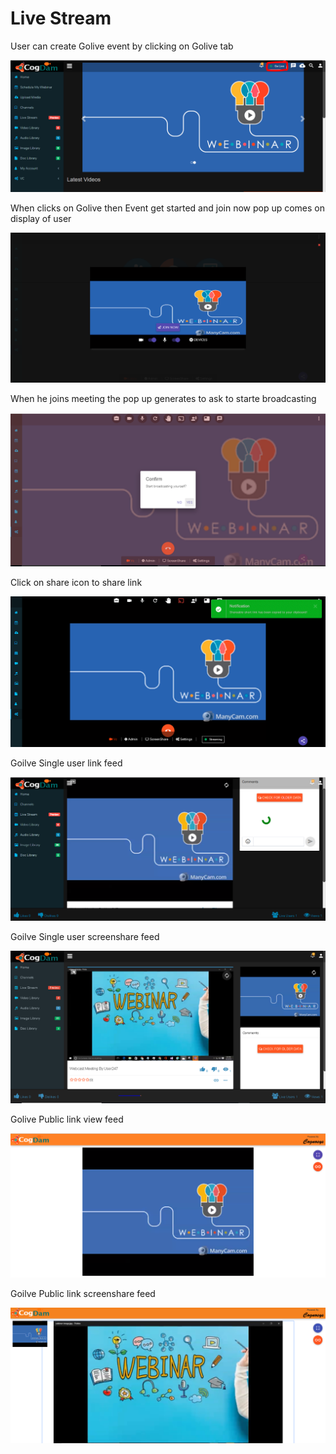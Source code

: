 # Live Stream

User can create Golive event by clicking on Golive tab 

![](.gitbook/assets/image%20%2839%29%20%281%29.png)

When clicks on Golive then Event get started and join now pop up comes on display of user

![](.gitbook/assets/image%20%28200%29%20%281%29.png)

When he joins meeting the pop up generates to ask to starte broadcasting 

![](.gitbook/assets/image%20%2836%29.png)

Click on share icon to share  link

![](.gitbook/assets/image%20%2816%29.png)

Goilve Single user link feed

![](.gitbook/assets/image%20%28136%29%20%281%29.png)

Goilve Single user screenshare feed

![](.gitbook/assets/microsoftteams-image-3.png)

Golive Public link view feed

![](.gitbook/assets/image%20%28148%29.png)

Goilve Public link screenshare feed

![](.gitbook/assets/microsoftteams-image-4.png)











